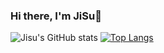 ### Hi there, I'm JiSu👋
![Jisu's GitHub stats](https://github-readme-stats.vercel.app/api?username=YeoJiSu&show_icons=true&theme=radical)
[![Top Langs](https://github-readme-stats.vercel.app/api/top-langs/?username=YeoJiSu&langs_count=6&layout=compact&hide=shell)](https://github.com/YeoJiSu?tab=repositories)


<!--
**YeoJiSu/YeoJiSu** is a ✨ _special_ ✨ repository because its `README.md` (this file) appears on your GitHub profile.

Here are some ideas to get you started:

- 🔭 I’m currently working on ...
- 🌱 I’m currently learning ...
- 👯 I’m looking to collaborate on ...
- 🤔 I’m looking for help with ...
- 💬 Ask me about ...
- 📫 How to reach me: ...
- 😄 Pronouns: ...
- ⚡ Fun fact: ...
-->
